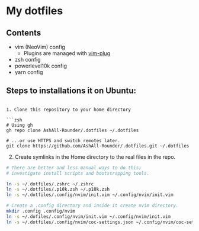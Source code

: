 # My dotfiles

## Contents

- vim (NeoVim) config
  - Plugins are managed with [vim-plug](https://github.com/junegunn/vim-plug)
- zsh config
- powerlevel10k config
- yarn config

## Steps to installations it on Ubuntu:

````Note run all these commands in the home directory

1. Clone this repository to your home directory

```zsh
# Using gh
gh repo clone AshAll-Rounder/.dotfiles ~/.dotfiles

# ...or use HTTPS and switch remotes later.
git clone https://github.com/AshAll-Rounder/.dotfiles.git ~/.dotfiles
````

2. Create symlinks in the Home directory to the real files in the repo.

```zsh
# There are better and less manual ways to do this;
# investigate install scripts and bootstrapping tools.

ln -s ~/.dotfiles/.zshrc ~/.zshrc
ln -s ~/.dotfiles/.p10k.zsh ~/.p10k.zsh
ln -s ~/.dotfiles/.config/nvim/init.vim ~/.config/nvim/init.vim

# Create a .config directory and inside it create nvim directory.
mkdir .config .config/nvim
ln -s ~/.dofiles/.config/nvim/init.vim ~/.config/nvim/init.vim
ln -s ~/.dotfiles/.config/nvim/coc-settings.json ~/.config/nvim/coc-settings.json
```

